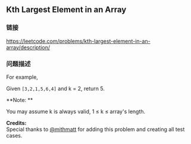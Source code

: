 ## Kth Largest Element in an Array  
### 链接  
https://leetcode.com/problems/kth-largest-element-in-an-array/description/  
### 问题描述
For example,<br>
Given `[3,2,1,5,6,4]` and k = 2, return 5.


**Note: **<br>
You may assume k is always valid, 1 &le; k &le; array's length.

**Credits:**<br />Special thanks to [@mithmatt](https://leetcode.com/discuss/user/mithmatt) for adding this problem and creating all test cases.
